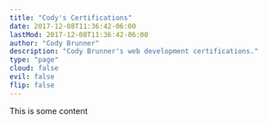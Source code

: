 ```yaml
---
title: "Cody's Certifications"
date: 2017-12-08T11:36:42-06:00
lastMod: 2017-12-08T11:36:42-06:00
author: "Cody Brunner"
description: "Cody Brunner's web development certifications."
type: "page"
cloud: false
evil: false
flip: false
---
```


This is some content